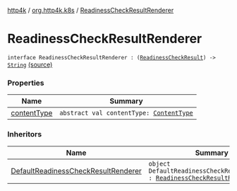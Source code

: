 [http4k](../../index.md) / [org.http4k.k8s](../index.md) / [ReadinessCheckResultRenderer](./index.md)

# ReadinessCheckResultRenderer

`interface ReadinessCheckResultRenderer : (`[`ReadinessCheckResult`](../-readiness-check-result/index.md)`) -> `[`String`](https://kotlinlang.org/api/latest/jvm/stdlib/kotlin/-string/index.html) [(source)](https://github.com/http4k/http4k/blob/master/http4k-k8s/src/main/kotlin/org/http4k/k8s/ReadinessCheckResultRenderer.kt#L7)

### Properties

| Name | Summary |
|---|---|
| [contentType](content-type.md) | `abstract val contentType: `[`ContentType`](../../org.http4k.core/-content-type/index.md) |

### Inheritors

| Name | Summary |
|---|---|
| [DefaultReadinessCheckResultRenderer](../-default-readiness-check-result-renderer/index.md) | `object DefaultReadinessCheckResultRenderer : `[`ReadinessCheckResultRenderer`](./index.md) |
